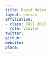 ```yaml
---
title: David Nolen
layout: person
affiliation:
- class: Fall 2013
  role: Visitor
twitter:
github:
website:
place:
---
```

